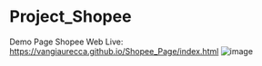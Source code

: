 # Project_Shopee
Demo Page Shopee Web
Live: https://vangiaurecca.github.io/Shopee_Page/index.html
![image](https://user-images.githubusercontent.com/75024999/174482684-ffa152eb-3365-45d6-b616-26f503bf353f.png)


